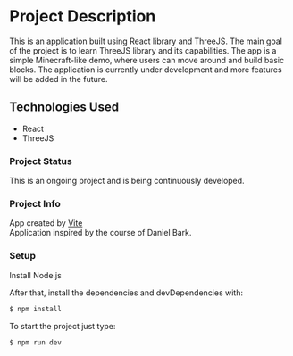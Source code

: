 # Project Description

This is an application built using React library and ThreeJS. The main goal of the project is to learn ThreeJS library and its capabilities. The app is a simple Minecraft-like demo, where users can move around and build basic blocks. The application is currently under development and more features will be added in the future.

## Technologies Used
- React
- ThreeJS

### Project Status
This is an ongoing project and is being continuously developed.

### Project Info

App created by [Vite](https://vitejs.dev/)  
Application inspired by the course of Daniel Bark. 

### Setup

Install Node.js

After that, install the dependencies and devDependencies with:

```sh
$ npm install
```

To start the project just type: 

```sh
$ npm run dev
```
